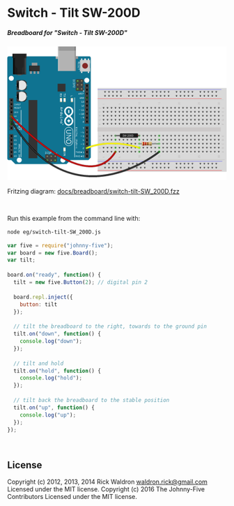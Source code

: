 <!--remove-start-->

# Switch - Tilt SW-200D

<!--remove-end-->






##### Breadboard for "Switch - Tilt SW-200D"



![docs/breadboard/switch-tilt-SW_200D.png](breadboard/switch-tilt-SW_200D.png)<br>

Fritzing diagram: [docs/breadboard/switch-tilt-SW_200D.fzz](breadboard/switch-tilt-SW_200D.fzz)

&nbsp;




Run this example from the command line with:
```bash
node eg/switch-tilt-SW_200D.js
```


```javascript
var five = require("johnny-five");
var board = new five.Board();
var tilt;

board.on("ready", function() {
  tilt = new five.Button(2); // digital pin 2

  board.repl.inject({
    button: tilt
  });

  // tilt the breadboard to the right, towards to the ground pin
  tilt.on("down", function() {
    console.log("down");
  });

  // tilt and hold
  tilt.on("hold", function() {
    console.log("hold");
  });

  // tilt back the breadboard to the stable position
  tilt.on("up", function() {
    console.log("up");
  });
});

```








&nbsp;

<!--remove-start-->

## License
Copyright (c) 2012, 2013, 2014 Rick Waldron <waldron.rick@gmail.com>
Licensed under the MIT license.
Copyright (c) 2016 The Johnny-Five Contributors
Licensed under the MIT license.

<!--remove-end-->
